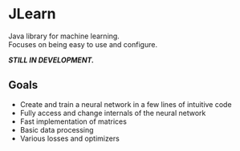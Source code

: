 # JLearn
Java library for machine learning.  
Focuses on being easy to use and configure.

***STILL IN DEVELOPMENT.***

## Goals
- Create and train a neural network in a few lines of intuitive code
- Fully access and change internals of the neural network
- Fast implementation of matrices
- Basic data processing
- Various losses and optimizers
